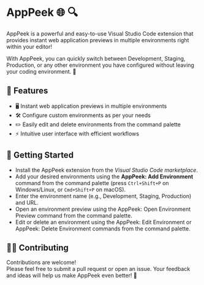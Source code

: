 # AppPeek 🌐 🔍
AppPeek is a powerful and easy-to-use Visual Studio Code extension that provides instant web application previews in multiple environments right within your editor!  

With AppPeek, you can quickly switch between Development, Staging, Production, or any other environment you have configured without leaving your coding environment. 🚀

## 🌟 Features
- 🖥️ Instant web application previews in multiple environments
- 🛠️ Configure custom environments as per your needs
- ✏️️ Easily edit and delete environments from the command palette
- ⚡ Intuitive user interface with efficient workflows

## 🎯 Getting Started
* Install the AppPeek extension from the _Visual Studio Code marketplace_.
* Add your desired environments using the __AppPeek: Add Environment__ command from the command palette (press ``Ctrl+Shift+P`` on Windows/Linux, or ``Cmd+Shift+P`` on macOS).
* Enter the environment name (e.g., Development, Staging, Production) and URL.
* Open an environment preview using the AppPeek: Open Environment Preview command from the command palette.
* Edit or delete an environment using the AppPeek: Edit Environment or AppPeek: Delete Environment commands from the command palette.

## 👨‍💻 Contributing
Contributions are welcome!  
Please feel free to submit a pull request or open an issue. Your feedback and ideas will help us make AppPeek even better! 🌟
